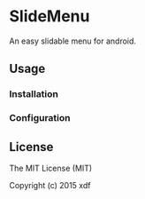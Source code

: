 SlideMenu
=========

An easy slidable menu for android.

## Usage

### Installation


### Configuration


## License

The MIT License (MIT)

Copyright (c) 2015 xdf
